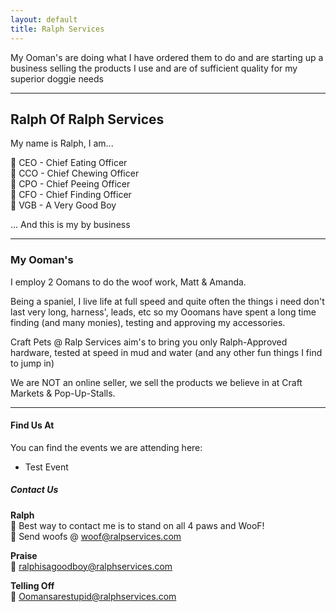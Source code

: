```yaml
---
layout: default
title: Ralph Services
---
```

<link rel="stylesheet" href="/assets/css/style.css">
 
My Ooman's are doing what I have ordered them to do and are starting up a business selling the products I use and are of sufficient quality for my superior doggie needs

---
## Ralph Of Ralph Services

My name is Ralph, I am...

🐾 CEO - Chief Eating Officer  
🐾 CCO - Chief Chewing Officer  
🐾 CPO - Chief Peeing Officer  
🐾 CFO - Chief Finding Officer  
🐾 VGB - A Very Good Boy  

 ... And this is my by business 

---
### My Ooman's 

I employ 2 Oomans to do the woof work, Matt & Amanda.

Being a spaniel, I live life at full speed and quite often the things i need don't last very long, harness', leads, etc so my Ooomans have spent a long time finding (and many monies), testing and approving my accessories.

Craft Pets @ Ralp Services aim's to bring you only Ralph-Approved hardware, tested at speed in mud and water (and any other fun things I find to jump in)

We are NOT an online seller, we sell the products we believe in at Craft Markets & Pop-Up-Stalls.

---
#### Find Us At

You can find the events we are attending here:
 - Test Event

##### Contact Us

**Ralph**  
🐾 Best way to contact me is to stand on all 4 paws and WooF!  
🐾 Send woofs @ woof@ralpservices.com  

**Praise**  
🐾 ralphisagoodboy@ralphservices.com  

**Telling Off**  
🐾 Oomansarestupid@ralphservices.com  

